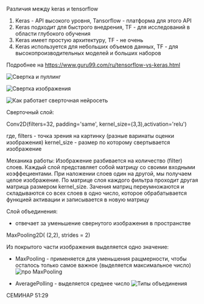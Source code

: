 Различия между keras и tensorflow
1) Keras - API высокого уровня, Tansorflow - платформа для этого API
2) Keras подходит для быстрого внедрения, TF - для исследований в области глубокого обучения
3) Keras имеет простую архитектуру, TF - не очень
4) Keras используется для небольших объемов данных, TF - для высокопроизводительных моделей и больших наборов

Подробнее на https://www.guru99.com/ru/tensorflow-vs-keras.html

![Свертка и пуллинг](\image\image.png)


![Свертка изображения](\image\image_2.png)

![Как работает сверточная нейросеть](\image\image_3.png)

Сверточный слой:

Conv2D(filters=32, padding='same', kernel_size=(3,3),activation='relu')

где, 
filters - точка зрения на картинку (разные варинаты оценки изображения)
kernel_size - размер по которому свертывается изображение

Механика работы:
Изображение разбивается на количество (filter) слоев. Каждый слой представляет собой матрицу со своими входными коэффециентами. При наложении слоев один на другой, мы получаем целое изображение. По матрице слоя каждого фильтра проходит другая матрица размером kernel_size. Зачения матриц переумножаются и складываются со всех слоев в одно число, которое обрабатывается функцией активации и записывается в новую матрицу

Слой объединения: 
- отвечает за уменьшение свернутого изображения в пространстве

MaxPooling2D( (2,2), strides = 2)

Из покрытого части изображения выделяется одно значение:

* MaxPooling - применяется для уменьшения ращмерности, чтобы осталось только самое важное (выделяется максимальное число)
![про MaxPooling](\image\image_4.png)

* AveragePolling - выделяется среднее число
![Типы объединения](\image\image_5.png)


СЕМИНАР 51:29


